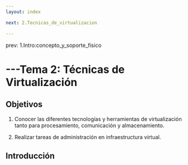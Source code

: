 ```yaml
---
layout: index

next: 2.Tecnicas_de_virtualizacion

---
```

prev: 1.Intro:concepto_y_soporte_fisico

---Tema 2: Técnicas de Virtualización
==

<!--@
prev: 1.Intro:concepto_y_soporte_fisico
-->
<div class="objetivos" markdown="1">

<h2>Objetivos</h2>


1.  Conocer las diferentes tecnologías y herramientas de
virtualización tanto para procesamiento, comunicación y
almacenamiento. 

2. Realizar tareas de administración en infraestructura virtual.

</div>


Introducción
------------------


